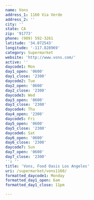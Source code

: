 ```yaml
---
name: Vons
address_1: 1160 Via Verde
address_2: ''
city: ''
state: CA
zip: '91773'
phone: (909) 592-3261
latitude: '34.072543'
longitude: '-117.828969'
category: Supermarket
website: 'http://www.vons.com/'
active: ''
daycode1: Mon
day1_open: '0600'
day1_close: '2300'
daycode2: Tue
day2_open: '0600'
day2_close: '2300'
daycode3: Wed
day3_open: '0600'
day3_close: '2300'
daycode4: Thu
day4_open: '2300'
daycode5: Fri
day5_open: '0600'
day5_close: '2300'
daycode6: Sat
day6_open: '0600'
day6_close: '2300'
daycode7: Sun
day7_open: '0600'
day7_close: '2300'
'': ''
title: 'Vons, Food Oasis Los Angeles'
uri: /supermarket/vons1160/
formatted_daycode1: Monday
formatted_day1_open: 6am
formatted_day1_close: 11pm

---
```

